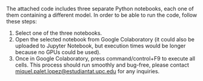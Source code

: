 The attached code includes three separate Python notebooks, each one of them containing a different model.
In order to be able to run the code, follow these steps:
1. Select one of the three notebooks.
2. Open the selected notebook from Google Colaboratory (it could also be uploaded to Jupyter Notebook, but execution times would be longer because no GPUs could be used).
3. Once in Google Colaboratory, press command/control+F9 to execute all cells.
This process should run smoothly and bug-free, please contact miquel.palet.lopez@estudiantat.upc.edu for any inquiries.  